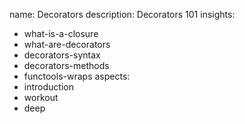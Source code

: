 name: Decorators
description: Decorators 101
insights:
  - what-is-a-closure
  - what-are-decorators
  - decorators-syntax
  - decorators-methods
  - functools-wraps
aspects:
  - introduction
  - workout
  - deep
 
